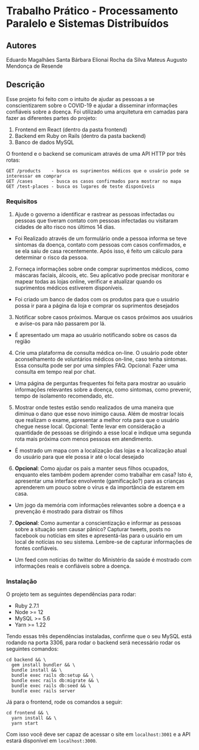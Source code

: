 # Trabalho Prático - Processamento Paralelo e Sistemas Distribuídos

## Autores
Eduardo Magalhães Santa Bárbara
Elionai Rocha da Silva
Mateus Augusto Mendonça de Resende

## Descrição

Esse projeto foi feito com o intuito de ajudar as pessoas a se conscientizarem sobre o COVID-19 e ajudar a disseminar informações confiáveis sobre a doença.
Foi utilizado uma arquitetura em camadas para fazer as diferentes partes do projeto:
1. Frontend em React (dentro da pasta frontend)
2. Backend em Ruby on Rails (dentro da pasta backend)
3. Banco de dados MySQL

O frontend e o backend se comunicam através de uma API HTTP por três rotas:
```
GET /products    - busca os suprimentos médicos que o usuário pode se interessar em comprar
GET /cases       - busca os casos confirmados para mostrar no mapa
GET /test-places - busca os lugares de teste disponíveis
```

### Requisitos

1. Ajude o governo a identificar e rastrear as pessoas infectadas ou pessoas que tiveram contato com pessoas infectadas ou visitaram cidades de alto risco nos últimos 14 dias.
  - Foi Realizado através de um formulário onde a pessoa informa se teve sintomas da doença, contato com pessoas com casos confirmados, e se ela saiu de casa recentemente. Após isso, é feito um cálculo para determinar o risco da pessoa.

2. Forneça informações sobre onde comprar suprimentos médicos, como máscaras faciais, álcoois, etc. Seu aplicativo pode precisar monitorar e mapear todas as lojas online, verificar e atualizar quando os suprimentos médicos estiverem disponíveis.
  - Foi criado um banco de dados com os produtos para que o usuário possa ir para a página da loja e comprar os suprimentos desejados

3. Notificar sobre casos próximos. Marque os casos próximos aos usuários e avise-os para não passarem por lá.
  - É apresentado um mapa ao usuário notificando sobre os casos da região

4. Crie uma plataforma de consulta médica on-line. O usuário pode obter aconselhamento de voluntários médicos on-line, caso tenha sintomas. Essa consulta pode ser por uma simples FAQ. Opcional: Fazer uma consulta em tempo real por chat.
  - Uma página de perguntas frequentes foi feita para mostrar ao usuário informações relevantes sobre a doença, como sintomas, como prevenir, tempo de isolamento recomendado, etc.

5. Mostrar onde testes estão sendo realizados de uma maneira que diminua o dano que esse novo inimigo causa. Além de mostrar locais que realizam o exame, apresentar a melhor rota para que o usuário chegue nesse local. Opcional: Tente levar em consideração a quantidade de pessoas se dirigindo a esse local e indique uma segunda rota mais próxima com menos pessoas em atendimento.
  - É mostrado um mapa com a localização das lojas e a localização atual do usuário para que ele possa ir até o local desejado

6. **Opcional**: Como ajudar os pais a manter seus filhos ocupados, enquanto eles também podem aprender como trabalhar em casa? Isto é, apresentar uma interface envolvente (gamificação?) para as crianças aprenderem um pouco sobre o vírus e da importância de estarem em casa.
  - Um jogo da memória com informações relevantes sobre a doença e a prevenção é mostrado para distrair os filhos

7. **Opcional**: Como aumentar a conscientização e informar as pessoas sobre a situação sem causar pânico? Capturar tweets, posts no facebook ou notícias em sites e apresentá-las para o usuário em um local de notícias no seu sistema. Lembre-se de capturar informações de fontes confiáveis.
  - Um feed com notícias do twitter do Ministério da saúde é mostrado com informações reais e confiáveis sobre a doença.


### Instalação

O projeto tem as seguintes dependências para rodar:
  - Ruby 2.7.1
  - Node >= 12
  - MySQL >= 5.6
  - Yarn >= 1.22

Tendo essas três dependências instaladas, confirme que o seu MySQL está rodando na porta 3306, para rodar o backend será necessário rodar os seguintes comandos:
  ```
  cd backend && \
    gem install bundler && \
    bundle install && \
    bundle exec rails db:setup && \
    bundle exec rails db:migrate && \
    bundle exec rails db:seed && \
    bundle exec rails server
  ```

Já para o frontend, rode os comandos a seguir:
  ```
  cd frontend && \
    yarn install && \
    yarn start
  ```

Com isso você deve ser capaz de acessar o site em `localhost:3001` e a API estará disponível em `localhost:3000`.
